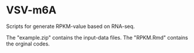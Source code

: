 # VSV-m6A

Scripts for generate RPKM-value based on RNA-seq.

The "example.zip" contains the input-data files.
The "RPKM.Rmd" contains the orginal codes.

